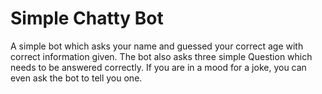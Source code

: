 # Simple Chatty Bot

A simple bot which asks your name and guessed your correct age with correct information given. The bot also asks three simple Question which needs to be answered correctly. If you are in a mood for a joke, you can even ask the bot to tell you one.
